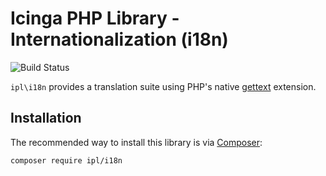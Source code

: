 # Icinga PHP Library - Internationalization (i18n)

![Build Status](https://github.com/Icinga/ipl-i18n/workflows/PHP%20Tests/badge.svg?branch=main)

`ipl\i18n` provides a translation suite using PHP's native [gettext](https://www.php.net/gettext) extension.

## Installation

The recommended way to install this library is via [Composer](https://getcomposer.org):

```
composer require ipl/i18n
```
